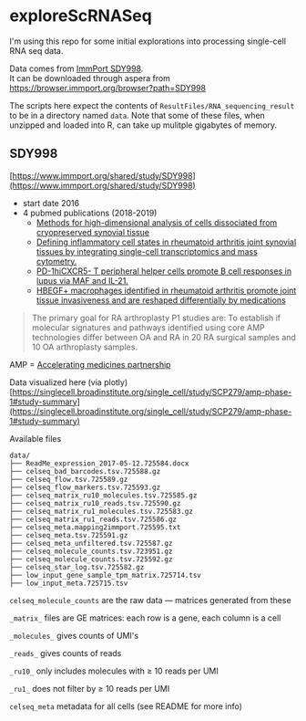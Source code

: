 # exploreScRNASeq

I'm using this repo for some initial explorations into processing single-cell RNA seq data. 

Data comes from [ImmPort SDY998](https://www.immport.org/shared/study/SDY998).  
It can be downloaded through aspera from https://browser.immport.org/browser?path=SDY998

The scripts here expect the contents of `ResultFiles/RNA_sequencing_result` to be in a 
directory named `data`. Note that some of these files, when unzipped and loaded into R,
can take up mulitple gigabytes of memory. 


## SDY998

[https://www.immport.org/shared/study/SDY998](https://www.immport.org/shared/study/SDY998) 

- start date 2016
- 4 pubmed publications (2018-2019)
    - [Methods for high-dimensional analysis of cells dissociated from cryopreserved synovial tissue](https://www.ncbi.nlm.nih.gov/pubmed/29996944?dopt=Abstract)
    - [Defining inflammatory cell states in rheumatoid arthritis joint synovial tissues by integrating single-cell transcriptomics and mass cytometry.](https://www.ncbi.nlm.nih.gov/pubmed/31061532?dopt=Abstract)
    - [PD-1hiCXCR5- T peripheral helper cells promote B cell responses in lupus via MAF and IL-21.](https://www.ncbi.nlm.nih.gov/pubmed/31536480?dopt=Abstract)
    - [HBEGF+ macrophages identified in rheumatoid arthritis promote joint tissue invasiveness and are reshaped differentially by medications](https://www.biorxiv.org/content/10.1101/525758v1)

> The primary goal for RA arthroplasty P1 studies are: To establish if molecular signatures and pathways identified using core AMP technologies differ between OA and RA in 20 RA surgical samples and 10 OA arthroplasty samples.

AMP = [Accelerating medicines partnership](https://www.niams.nih.gov/grants-funding/funded-research/accelerating-medicines)

Data visualized here (via plotly) [https://singlecell.broadinstitute.org/single_cell/study/SCP279/amp-phase-1#study-summary](https://singlecell.broadinstitute.org/single_cell/study/SCP279/amp-phase-1#study-summary)

Available files

    data/
    ├── ReadMe_expression_2017-05-12.725584.docx
    ├── celseq_bad_barcodes.tsv.725588.gz
    ├── celseq_flow.tsv.725589.gz
    ├── celseq_flow_markers.tsv.725593.gz
    ├── celseq_matrix_ru10_molecules.tsv.725585.gz
    ├── celseq_matrix_ru10_reads.tsv.725590.gz
    ├── celseq_matrix_ru1_molecules.tsv.725583.gz
    ├── celseq_matrix_ru1_reads.tsv.725586.gz
    ├── celseq_meta.mapping2immport.725595.txt
    ├── celseq_meta.tsv.725591.gz
    ├── celseq_meta_unfiltered.tsv.725587.gz
    ├── celseq_molecule_counts.tsv.723951.gz
    ├── celseq_molecule_counts.tsv.725592.gz
    ├── celseq_star_log.tsv.725582.gz
    ├── low_input_gene_sample_tpm_matrix.725714.tsv
    ├── low_input_meta.725715.tsv

`celseq_molecule_counts` are the raw data — matrices generated from these

`_matrix_` files are GE matrices: each row is a gene, each column is a cell

`_molecules_` gives counts of UMI's

`_reads_` gives counts of reads 

`_ru10_` only includes molecules with ≥ 10 reads per UMI

`_ru1_` does not filter by ≥ 10 reads per UMI

`celseq_meta` metadata for all cells (see README for more info)
